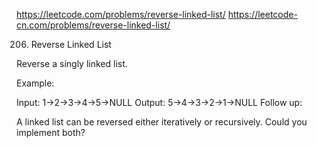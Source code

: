 https://leetcode.com/problems/reverse-linked-list/
https://leetcode-cn.com/problems/reverse-linked-list/

206. Reverse Linked List

Reverse a singly linked list.

Example:

Input: 1->2->3->4->5->NULL
Output: 5->4->3->2->1->NULL
Follow up:

A linked list can be reversed either iteratively or recursively. Could you implement both?

